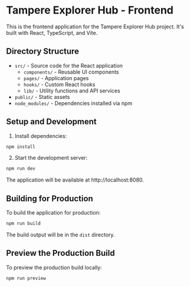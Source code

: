 # Tampere Explorer Hub - Frontend

This is the frontend application for the Tampere Explorer Hub project. It's built with React, TypeScript, and Vite.

## Directory Structure

- `src/` - Source code for the React application
  - `components/` - Reusable UI components
  - `pages/` - Application pages
  - `hooks/` - Custom React hooks
  - `lib/` - Utility functions and API services
- `public/` - Static assets
- `node_modules/` - Dependencies installed via npm

## Setup and Development

1. Install dependencies:

```bash
npm install
```

2. Start the development server:

```bash
npm run dev
```

The application will be available at http://localhost:8080.

## Building for Production

To build the application for production:

```bash
npm run build
```

The build output will be in the `dist` directory.

## Preview the Production Build

To preview the production build locally:

```bash
npm run preview
```
